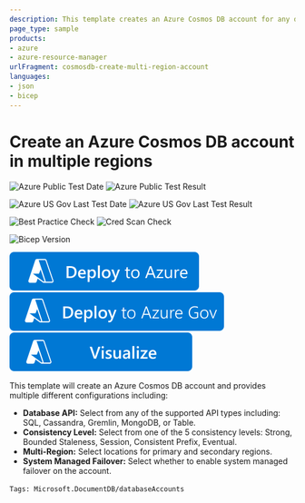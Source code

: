 ```yaml
---
description: This template creates an Azure Cosmos DB account for any database API type with a primary and secondary region with choice of consistency level and failover type.
page_type: sample
products:
- azure
- azure-resource-manager
urlFragment: cosmosdb-create-multi-region-account
languages:
- json
- bicep
---
```

# Create an Azure Cosmos DB account in multiple regions

![Azure Public Test Date](https://azurequickstartsservice.blob.core.windows.net/badges/quickstarts/microsoft.documentdb/cosmosdb-create-multi-region-account/PublicLastTestDate.svg)
![Azure Public Test Result](https://azurequickstartsservice.blob.core.windows.net/badges/quickstarts/microsoft.documentdb/cosmosdb-create-multi-region-account/PublicDeployment.svg)

![Azure US Gov Last Test Date](https://azurequickstartsservice.blob.core.windows.net/badges/quickstarts/microsoft.documentdb/cosmosdb-create-multi-region-account/FairfaxLastTestDate.svg)
![Azure US Gov Last Test Result](https://azurequickstartsservice.blob.core.windows.net/badges/quickstarts/microsoft.documentdb/cosmosdb-create-multi-region-account/FairfaxDeployment.svg)

![Best Practice Check](https://azurequickstartsservice.blob.core.windows.net/badges/quickstarts/microsoft.documentdb/cosmosdb-create-multi-region-account/BestPracticeResult.svg)
![Cred Scan Check](https://azurequickstartsservice.blob.core.windows.net/badges/quickstarts/microsoft.documentdb/cosmosdb-create-multi-region-account/CredScanResult.svg)

![Bicep Version](https://azurequickstartsservice.blob.core.windows.net/badges/quickstarts/microsoft.documentdb/cosmosdb-create-multi-region-account/BicepVersion.svg)

[![Deploy To Azure](https://raw.githubusercontent.com/Azure/azure-quickstart-templates/master/1-CONTRIBUTION-GUIDE/images/deploytoazure.svg?sanitize=true)](https://portal.azure.com/#create/Microsoft.Template/uri/https%3A%2F%2Fraw.githubusercontent.com%2FAzure%2Fazure-quickstart-templates%2Fmaster%2Fquickstarts%2Fmicrosoft.documentdb%2Fcosmosdb-create-multi-region-account%2Fazuredeploy.json)
[![Deploy To Azure US Gov](https://raw.githubusercontent.com/Azure/azure-quickstart-templates/master/1-CONTRIBUTION-GUIDE/images/deploytoazuregov.svg?sanitize=true)](https://portal.azure.us/#create/Microsoft.Template/uri/https%3A%2F%2Fraw.githubusercontent.com%2FAzure%2Fazure-quickstart-templates%2Fmaster%2Fquickstarts%2Fmicrosoft.documentdb%2Fcosmosdb-create-multi-region-account%2Fazuredeploy.json)
[![Visualize](https://raw.githubusercontent.com/Azure/azure-quickstart-templates/master/1-CONTRIBUTION-GUIDE/images/visualizebutton.svg?sanitize=true)](http://armviz.io/#/?load=https%3A%2F%2Fraw.githubusercontent.com%2FAzure%2Fazure-quickstart-templates%2Fmaster%2Fquickstarts%2Fmicrosoft.documentdb%2Fcosmosdb-create-multi-region-account%2Fazuredeploy.json)

This template will create an Azure Cosmos DB account and provides multiple different configurations including:

- **Database API:** Select from any of the supported API types including: SQL, Cassandra, Gremlin, MongoDB, or Table.
- **Consistency Level:** Select from one of the 5 consistency levels: Strong, Bounded Staleness, Session, Consistent Prefix, Eventual.
- **Multi-Region:** Select locations for primary and secondary regions.
- **System Managed Failover:** Select whether to enable system managed failover on the account.

`Tags: Microsoft.DocumentDB/databaseAccounts`
